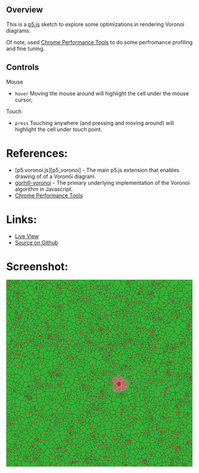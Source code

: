 
## Overview

This is a [p5.js][p5js-home] sketch to explore some optimizations in rendering Voronoi diagrams.

Of note, used [Chrome Performance Tools][chrome-perf-tools] to do some perfromance profiling and fine tuning.

## Controls

Mouse
* `hover` Moving the mouse around will highlight the cell under the mouse cursor;

Touch
* `press` Touching anywhere (and pressing and moving around) will highlight the cell under touch point.

# References:
* [p5.voronoi.js][p5_voronoi] - The main p5.js extension that enables drawing of of a Voronoi diagram.
* [gorhill-voronoi][gorhill-voronoi] - The primary underlying implementation of the Voronoi algorithm in Javascript.
* [Chrome Performance Tools][chrome-perf-tools]


# Links: 

* [Live View][live-view]
* [Source on Github][source-code]

# Screenshot:

![screenshot][screenshot-01]

[p5js-home]: https://p5js.org/
[source-code]: https://github.com/brianhonohan/sketchbook/tree/master/p5js/common/examples/voronoi-3/
[live-view]: https://brianhonohan.com/sketchbook/p5js/common/examples/voronoi-3/
[screenshot-01]: ./screenshot-01.png
[p5.voronoi.js]: https://github.com/Dozed12/p5.voronoi
[gorhill-voronoi]: https://github.com/gorhill/Javascript-Voronoi
[chrome-perf-tools]: https://developer.chrome.com/docs/devtools/performance
